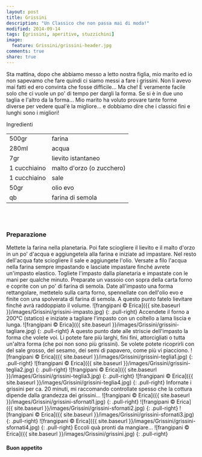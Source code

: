 ```yaml
---
layout: post
title: Grissini
description: "Un Classico che non passa mai di moda!"
modified: 2014-09-14
tags: [grissini, aperitivo, stuzzichini]
image:
  feature: Grissini/grissini-header.jpg
comments: true
share: true
---
```


Sta mattina, dopo che abbiamo messo a letto nostra figlia, mio marito ed io non sapevamo che fare quindi ci siamo messi a fare i grissini. Non li avevo mai fatti ed ero convinta che fosse difficile... Ma che! È veramente facile solo che ci vuole un po' di tempo per dargli la forma. Se si è in due uno taglia e l'altro da la forma... Mio marito ha voluto provare tante forme diverse per vedere qual'è la migliore... e dobbiamo dire che i classici fini e lunghi sono i migliori!


<div class="ingredients">
  <div class="ingredients-title">Ingredienti</div>
  <table>
    <tbody>
      <tr>
        <td>500gr</td>
        <td>farina</td>
      </tr>
      <tr>
        <td>280ml</td>
        <td>acqua</td>
      </tr>
      <tr>
        <td>7gr</td>
        <td>lievito istantaneo</td>
      </tr>
      <tr>
        <td>1 cucchiaino</td>
        <td>malto d'orzo (o zucchero)</td>
      </tr>
      <tr>
        <td>1 cucchiaino</td>
        <td>sale</td>
      </tr>
      <tr>
        <td>50gr</td>
        <td>olio evo</td>
      </tr>
      <tr>
        <td>qb</td>
        <td>farina di semola</td>
      </tr>
    </tbody>
  </table>
  <br></br>
</div>


<h3>
  <font color="grey">
    <i class="icon-cogs"></i>
  </font> Preparazione
</h3>

Mettete la farina nella planetaria. Poi fate sciogliere il lievito e il malto d'orzo in un po' d'acqua e aggiungetela alla farina e iniziate ad impastare. Nel resto dell'acqua fate sciogliere il sale e aggiungete l'olio. Versate a filo l'acqua nella farina sempre impastando e lasciate impastare finché avrete un'impasto elastico. Togliete l'impasto dalla planetaria e impastate con le mani per qualche minuto. Preparate un vassoio con sopra della carta forno e coprite con un po' di farina di semola. Date all'impasto una forma rettangolare, mettetelo sulla carta forno, spennellate con dell'olio evo e finite con una spolverata di farina di semola. A questo punto fatelo lievitare finché avrà raddoppiato il volume.
![frangipani © Erica]({{ site.baseurl }}/images/Grissini/grissini-impasto.jpg)
{: .pull-right}
Accendete il forno a 200°C (statico) e iniziate a tagliare l'impasto con un coltello a lama liscia e lunga.
![frangipani © Erica]({{ site.baseurl }}/images/Grissini/grissini-tagliare.jpg)
{: .pull-right}
A questo punto date alle striscie dell'impasto la forma che volete voi. Li potete fare più larghi, fini fini, attorcigliati o tutta un'altra forma (che poi non sono più grissini). Se volete potete ricoprirli con del sale grosso, del sesamo, dei semi di papavero, come più vi piacciono.
![frangipani © Erica]({{ site.baseurl }}/images/Grissini/grissini-teglia1.jpg)
{: .pull-right}
![frangipani © Erica]({{ site.baseurl }}/images/Grissini/grissini-teglia2.jpg)
{: .pull-right}
![frangipani © Erica]({{ site.baseurl }}/images/Grissini/grissini-teglia3.jpg)
{: .pull-right}
![frangipani © Erica]({{ site.baseurl }}/images/Grissini/grissini-teglia4.jpg)
{: .pull-right}
Infornate i grissini per ca. 20 minuti, mi raccomando controllate spesso che la cottura dipende dalla grandezza dei grissini...
![frangipani © Erica]({{ site.baseurl }}/images/Grissini/grissini-sfornati1.jpg)
{: .pull-right}
![frangipani © Erica]({{ site.baseurl }}/images/Grissini/grissini-sfornati2.jpg)
{: .pull-right}
![frangipani © Erica]({{ site.baseurl }}/images/Grissini/grissini-sfornati3.jpg)
{: .pull-right}
![frangipani © Erica]({{ site.baseurl }}/images/Grissini/grissini-sfornati4.jpg)
{: .pull-right}
Eccoli quà pronti da mangiare...
![frangipani © Erica]({{ site.baseurl }}/images/Grissini/grissini.jpg)
{: .pull-right}


<h4>Buon appetito
  <font color="red">
    <i class="icon-smile"></i>
  </font>
</h4>
